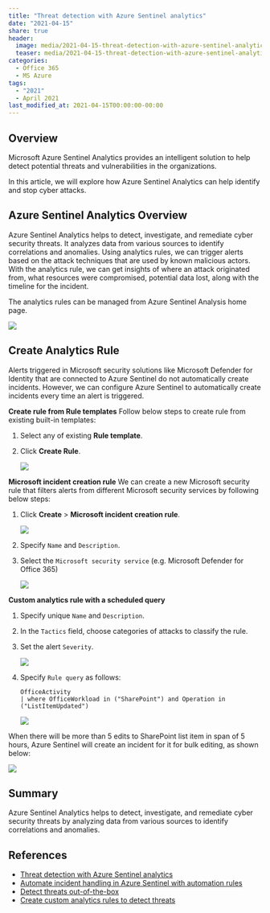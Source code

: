 ```yaml
---
title: "Threat detection with Azure Sentinel analytics"
date: "2021-04-15"
share: true
header:
  image: media/2021-04-15-threat-detection-with-azure-sentinel-analytics/07.png
  teaser: media/2021-04-15-threat-detection-with-azure-sentinel-analytics/07.png
categories:
  - Office 365
  - MS Azure
tags:
  - "2021"
  - April 2021
last_modified_at: 2021-04-15T00:00:00-00:00
---
```


## Overview

Microsoft Azure Sentinel Analytics provides an intelligent solution to help detect potential threats and vulnerabilities in the organizations.

In this article, we will explore how Azure Sentinel Analytics can help identify and stop cyber attacks.

## Azure Sentinel Analytics Overview

Azure Sentinel Analytics helps to detect, investigate, and remediate cyber security threats. It analyzes data from various sources to identify correlations and anomalies. Using analytics rules, we can trigger alerts based on the attack techniques that are used by known malicious actors. With the analytics rule, we can get insights of where an attack originated from, what resources were compromised, potential data lost, along with the timeline for the incident.

The analytics rules can be managed from Azure Sentinel Analysis home page.

![](/media/2021-04-15-threat-detection-with-azure-sentinel-analytics/01.png)

## Create Analytics Rule

Alerts triggered in Microsoft security solutions like Microsoft Defender for Identity that are connected to Azure Sentinel do not automatically create incidents. However, we can configure Azure Sentinel to automatically create incidents every time an alert is triggered.


**Create rule from Rule templates**
Follow below steps to create rule from existing built-in templates:

1. Select any of existing **Rule template**.
2. Click **Create Rule**.

    ![](/media/2021-04-15-threat-detection-with-azure-sentinel-analytics/02.png)


**Microsoft incident creation rule**
We can create a new Microsoft security rule that filters alerts from different Microsoft security services by following below steps:
1. Click **Create** > **Microsoft incident creation rule**.

    ![](/media/2021-04-15-threat-detection-with-azure-sentinel-analytics/03.png)

2. Specify `Name` and `Description`.
3. Select the `Microsoft security service` (e.g. Microsoft Defender for Office 365)

    ![](/media/2021-04-15-threat-detection-with-azure-sentinel-analytics/04.png)


**Custom analytics rule with a scheduled query**
1. Specify unique `Name` and `Description`.
2. In the `Tactics` field, choose categories of attacks to classify the rule.
3. Set the alert `Severity`.

    ![](/media/2021-04-15-threat-detection-with-azure-sentinel-analytics/05.png)

4. Specify `Rule query` as follows:

    ```
    OfficeActivity
    | where OfficeWorkload in ("SharePoint") and Operation in ("ListItemUpdated")
    ```

    ![](/media/2021-04-15-threat-detection-with-azure-sentinel-analytics/06.png)

When there will be more than 5 edits to SharePoint list item in span of 5 hours, Azure Sentinel will create an incident for it for bulk editing, as shown below:

![](/media/2021-04-15-threat-detection-with-azure-sentinel-analytics/07.png)

## Summary

Azure Sentinel Analytics helps to detect, investigate, and remediate cyber security threats by analyzing data from various sources to identify correlations and anomalies.

## References

- [Threat detection with Azure Sentinel analytics](https://docs.microsoft.com/en-us/learn/modules/analyze-data-in-sentinel/?WT.mc_id=ES-MVP-5003693)
- [Automate incident handling in Azure Sentinel with automation rules](https://docs.microsoft.com/en-us/azure/sentinel/automate-incident-handling-with-automation-rules?WT.mc_id=ES-MVP-5003693)
- [Detect threats out-of-the-box](https://docs.microsoft.com/en-us/azure/sentinel/tutorial-detect-threats-built-in?WT.mc_id=ES-MVP-5003693)
- [Create custom analytics rules to detect threats](https://docs.microsoft.com/en-us/azure/sentinel/tutorial-detect-threats-custom?WT.mc_id=ES-MVP-5003693)
